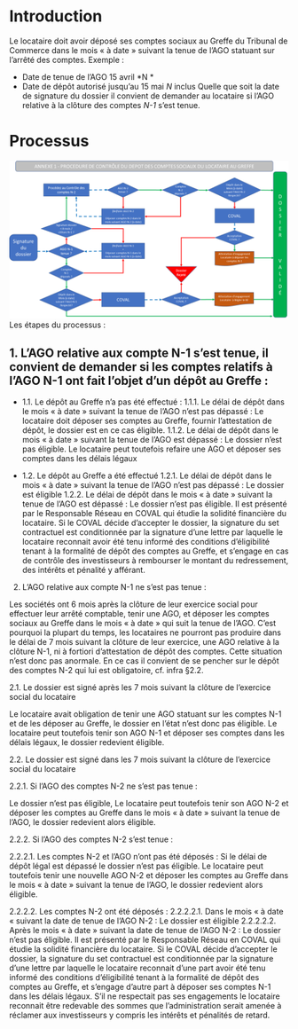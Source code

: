 <!-- TITLE: Depot -->
<!-- SUBTITLE: Le locataire doit avoir déposé ses comptes sociaux au Greffe du Tribunal de Commerce dans le mois « à date » suivant la tenue de l’AGO statuant sur l’arrêté des comptes. -->

# Introduction
Le locataire doit avoir déposé ses comptes sociaux au Greffe du Tribunal de Commerce dans le mois « à date » suivant la tenue de l’AGO statuant sur l’arrêté des comptes.
 Exemple : 
* Date de tenue de l’AGO 15 avril *N *
* Date de dépôt autorisé jusqu’au 15 mai *N* inclus
Quelle que soit la date de signature du dossier il convient de demander au locataire si l’AGO relative à la clôture des comptes *N-1* s’est tenue.

# Processus
![Depot](/uploads/depot.png "Depot")
Les étapes du processus :

## 1.	L’AGO relative aux compte N-1 s’est tenue, il convient de demander si les comptes relatifs à l’AGO N-1 ont fait l’objet d’un dépôt au Greffe :
* 1.1.	Le dépôt au Greffe n’a pas été effectué : 
  1.1.1.	 Le délai de dépôt dans le mois « à date » suivant la tenue de l’AGO n’est pas dépassé :
Le locataire doit déposer ses comptes au Greffe, fournir l’attestation de dépôt, le dossier est en ce cas éligible.
  1.1.2.	 Le délai de dépôt dans le mois « à date » suivant la tenue de l’AGO est dépassé :
 Le dossier n’est pas éligible. Le locataire peut toutefois refaire une AGO et déposer ses comptes dans les délais légaux

* 1.2.	Le dépôt au Greffe a été effectué 
  1.2.1.	 Le délai de dépôt dans le mois « à date » suivant la tenue de l’AGO n’est pas dépassé : 
Le dossier est éligible
  1.2.2.	 Le délai de dépôt dans le mois « à date » suivant la tenue de l’AGO est dépassé : 
Le dossier n’est pas éligible. Il est présenté par le Responsable Réseau en COVAL qui étudie la solidité financière du locataire. 
Si le COVAL décide d’accepter le dossier, la signature du set contractuel est conditionnée par la signature d’une lettre par laquelle le locataire reconnait avoir été tenu informé des conditions d’éligibilité tenant à la formalité de dépôt des comptes au Greffe, et s’engage en cas de contrôle des investisseurs à rembourser le montant du redressement, des intérêts et pénalité y afférant.


2.	L’AGO relative aux compte N-1 ne s’est pas tenue :

Les sociétés ont 6 mois après la clôture de leur exercice social pour effectuer leur arrêté comptable, tenir une AGO, et déposer les comptes sociaux au Greffe dans le mois « à date » qui suit la tenue de l’AGO. 
C’est pourquoi la plupart du temps, les locataires ne pourront pas produire dans le délai de 7 mois suivant la clôture de leur exercice, une AGO relative à la clôture N-1, ni à fortiori d’attestation de dépôt des comptes. Cette situation n’est donc pas anormale. En ce cas il convient de se pencher sur le dépôt des comptes N-2 qui lui est obligatoire, cf. infra §2.2.




2.1.	Le dossier est signé après les 7 mois suivant la clôture de l’exercice social du locataire

Le locataire avait obligation de tenir une AGO statuant sur les comptes N-1 et de les déposer au Greffe, le dossier en l’état n’est donc pas éligible. 
Le locataire peut toutefois tenir son AGO N-1 et déposer ses comptes dans les délais légaux, le dossier redevient éligible.

2.2.	Le dossier est signé dans les 7 mois suivant la clôture de l’exercice social du locataire

2.2.1.	 Si l’AGO des comptes N-2 ne s’est pas tenue :  

Le dossier n’est pas éligible, 
Le locataire peut toutefois tenir son AGO N-2 et déposer les comptes au Greffe dans le mois « à date » suivant la tenue de l’AGO, le dossier redevient alors éligible.

2.2.2.	 Si l’AGO des comptes N-2 s’est tenue :

2.2.2.1.	Les comptes N-2 et l’AGO n’ont pas été déposés : 
Si le délai de dépôt légal est dépassé le dossier n’est pas éligible.
Le locataire peut toutefois tenir une nouvelle AGO N-2 et déposer les comptes au Greffe dans le mois « à date » suivant la tenue de l’AGO, le dossier redevient alors éligible.

2.2.2.2.	 Les comptes N-2 ont été déposés :
2.2.2.2.1.	Dans le mois « à date « suivant la date de tenue de l’AGO N-2 : 
Le dossier est éligible
2.2.2.2.2.	Après le mois « à date » suivant la date de tenue de l’AGO N-2 : 
Le dossier n’est pas éligible. Il est présenté par le Responsable Réseau en COVAL qui étudie la solidité financière du locataire. 
Si le COVAL décide d’accepter le dossier, la signature du set contractuel est conditionnée par la signature d’une lettre par laquelle le locataire reconnait d’une part avoir été tenu informé des conditions d’éligibilité tenant à la formalité de dépôt des comptes au Greffe, et s’engage d’autre part à déposer ses comptes N-1 dans les délais légaux. 
S’il ne respectait pas ses engagements le locataire reconnait être redevable des sommes que l’administration serait amenée à réclamer aux investisseurs y compris les intérêts et pénalités de retard.

